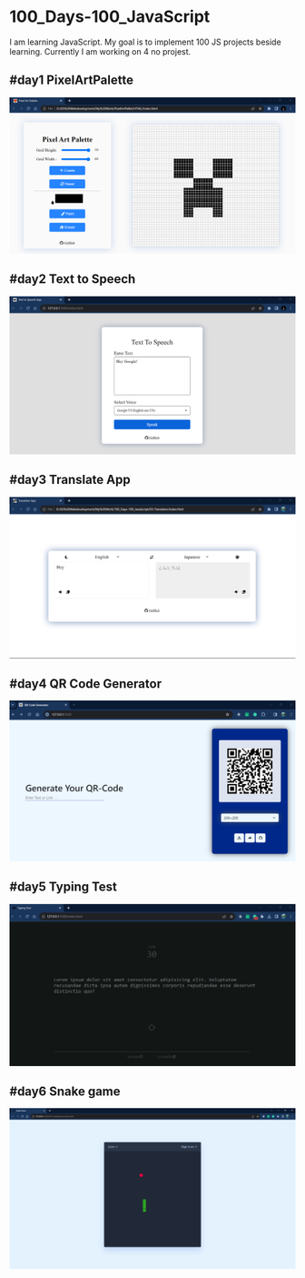 # 100_Days-100_JavaScript

I am learning JavaScript. My goal is to implement 100 JS projects beside learning.
Currently I am working on 4 no projest.

## #day1 PixelArtPalette

<img   src = "01-PixelArtPalette\img\ScreenShot.png">

## #day2 Text to Speech

<img   src = "02-TextToSpeech/img/PageDemo.png">

## #day3 Translate App

<img   src = "03-Translator/img/DemoLightImg.png">

## #day4 QR Code Generator

<img   src = "04-QRCodeGenerator/img/PageDemo.png">

## #day5 Typing Test

<img   src = "05-TypingTest/img/pageDemo.png">

## #day6 Snake game

<img   src = "06-SnakeGame/img/pageDemo.png">
